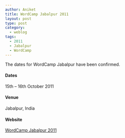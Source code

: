 ```yaml
---
author: Aniket
title: WordCamp Jabalpur 2011
layout: post
type: post
category:
  - weblog
tags:
  - 2011
  - Jabalpur
  - WordCamp
---
```

The dates for WordCamp Jabalpur have been confirmed.

#### Dates

15th – 16th October 2011

#### Venue

Jabalpur, India

#### Website

[WordCamp Jabalpur 2011][1]

 [1]: http://2011.jabalpur.wordcamp.org/ "WordCamp Jabalpur 2011"
